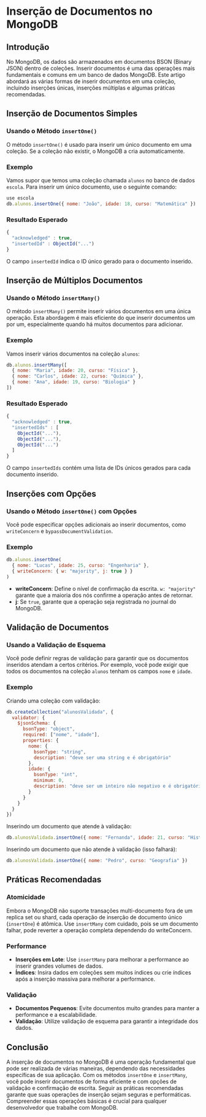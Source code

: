 # Inserção de Documentos no MongoDB

## Introdução

No MongoDB, os dados são armazenados em documentos BSON (Binary JSON) dentro de coleções. Inserir documentos é uma das operações mais fundamentais e comuns em um banco de dados MongoDB. Este artigo abordará as várias formas de inserir documentos em uma coleção, incluindo inserções únicas, inserções múltiplas e algumas práticas recomendadas.

## Inserção de Documentos Simples

### Usando o Método `insertOne()`

O método `insertOne()` é usado para inserir um único documento em uma coleção. Se a coleção não existir, o MongoDB a cria automaticamente.

### Exemplo

Vamos supor que temos uma coleção chamada `alunos` no banco de dados `escola`. Para inserir um único documento, use o seguinte comando:

```javascript
use escola
db.alunos.insertOne({ nome: "João", idade: 18, curso: "Matemática" })
```

### Resultado Esperado

```javascript
{
  "acknowledged" : true,
  "insertedId" : ObjectId("...")
}
```

O campo `insertedId` indica o ID único gerado para o documento inserido.

## Inserção de Múltiplos Documentos

### Usando o Método `insertMany()`

O método `insertMany()` permite inserir vários documentos em uma única operação. Esta abordagem é mais eficiente do que inserir documentos um por um, especialmente quando há muitos documentos para adicionar.

### Exemplo

Vamos inserir vários documentos na coleção `alunos`:

```javascript
db.alunos.insertMany([
  { nome: "Maria", idade: 20, curso: "Física" },
  { nome: "Carlos", idade: 22, curso: "Química" },
  { nome: "Ana", idade: 19, curso: "Biologia" }
])
```

### Resultado Esperado

```javascript
{
  "acknowledged" : true,
  "insertedIds" : [
    ObjectId("..."),
    ObjectId("..."),
    ObjectId("...")
  ]
}
```

O campo `insertedIds` contém uma lista de IDs únicos gerados para cada documento inserido.

## Inserções com Opções

### Usando o Método `insertOne()` com Opções

Você pode especificar opções adicionais ao inserir documentos, como `writeConcern` e `bypassDocumentValidation`.

### Exemplo

```javascript
db.alunos.insertOne(
  { nome: "Lucas", idade: 25, curso: "Engenharia" },
  { writeConcern: { w: "majority", j: true } }
)
```

- **writeConcern**: Define o nível de confirmação da escrita. `w: "majority"` garante que a maioria dos nós confirme a operação antes de retornar.
- **j**: Se `true`, garante que a operação seja registrada no journal do MongoDB.

## Validação de Documentos

### Usando a Validação de Esquema

Você pode definir regras de validação para garantir que os documentos inseridos atendam a certos critérios. Por exemplo, você pode exigir que todos os documentos na coleção `alunos` tenham os campos `nome` e `idade`.

### Exemplo

Criando uma coleção com validação:

```javascript
db.createCollection("alunosValidada", {
  validator: {
    $jsonSchema: {
      bsonType: "object",
      required: ["nome", "idade"],
      properties: {
        nome: {
          bsonType: "string",
          description: "deve ser uma string e é obrigatório"
        },
        idade: {
          bsonType: "int",
          minimum: 0,
          description: "deve ser um inteiro não negativo e é obrigatório"
        }
      }
    }
  }
})
```

Inserindo um documento que atende à validação:

```javascript
db.alunosValidada.insertOne({ nome: "Fernanda", idade: 21, curso: "História" })
```

Inserindo um documento que não atende à validação (isso falhará):

```javascript
db.alunosValidada.insertOne({ nome: "Pedro", curso: "Geografia" })
```

## Práticas Recomendadas

### Atomicidade

Embora o MongoDB não suporte transações multi-documento fora de um replica set ou shard, cada operação de inserção de documento único (`insertOne`) é atômica. Use `insertMany` com cuidado, pois se um documento falhar, pode reverter a operação completa dependendo do writeConcern.

### Performance

- **Inserções em Lote**: Use `insertMany` para melhorar a performance ao inserir grandes volumes de dados.
- **Índices**: Insira dados em coleções sem muitos índices ou crie índices após a inserção massiva para melhorar a performance.

### Validação

- **Documentos Pequenos**: Evite documentos muito grandes para manter a performance e a escalabilidade.
- **Validação**: Utilize validação de esquema para garantir a integridade dos dados.

## Conclusão

A inserção de documentos no MongoDB é uma operação fundamental que pode ser realizada de várias maneiras, dependendo das necessidades específicas de sua aplicação. Com os métodos `insertOne` e `insertMany`, você pode inserir documentos de forma eficiente e com opções de validação e confirmação de escrita. Seguir as práticas recomendadas garante que suas operações de inserção sejam seguras e performáticas. Compreender essas operações básicas é crucial para qualquer desenvolvedor que trabalhe com MongoDB.